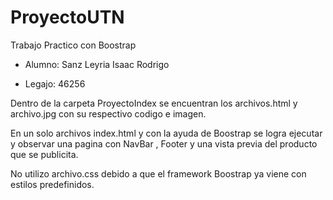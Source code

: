 # ProyectoUTN
Trabajo Practico con Boostrap
   
  *  Alumno: Sanz Leyria Isaac Rodrigo
    
  * Legajo: 46256

Dentro de la carpeta ProyectoIndex se encuentran los archivos.html y archivo.jpg con su respectivo codigo e imagen.

En un solo archivos index.html y con la ayuda de Boostrap se logra ejecutar y observar una pagina con NavBar , Footer y una vista previa del producto que se publicita.

No utilizo archivo.css debido a que el framework Boostrap ya viene con estilos predefinidos.
